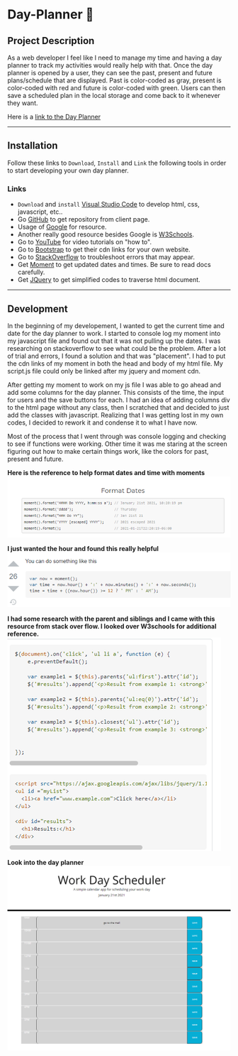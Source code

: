 # Day-Planner 📆

## Project Description

As a web developer I feel like I need to manage my time and having a day planner to track my activities would really help with that. Once the day planner is opened by a user, they can see the past, present and future plans/schedule that are displayed. Past is color-coded as gray, present is color-coded with red and future is color-coded with green. Users can then save a scheduled plan in the local storage and come back to it whenever they want.   

Here is a [link to the Day Planner]() 

---
## Installation 

Follow these links to `Download`, `Install` and `Link` the following tools in order to start developing your own day planner.

### Links
-  `Download` and `install` [Visual Studio Code](https://code.visualstudio.com/) to develop html, css, javascript, etc..
-  Go [GitHub](http://www.github.com) to get repository from client page.
-  Usage of [Google](http://www.google.com) for resource.
- Another really good resource besides Google is [W3Schools](https://www.w3schools.com/).
- Go to [YouTube](http://www.youtube.com) for video tutorials on "how to".
- Go to [Bootstrap](https://getbootstrap.com/) to get their cdn links for your own website.
- Go to [StackOverflow](https://stackoverflow.com/) to troubleshoot errors that may appear.
- Get [Moment](https://momentjs.com/) to get updated dates and times. Be sure to read docs carefully.
- Get [JQuery](https://jquery.com/) to get simplified codes to traverse html document.

---
## Development

In the beginning of my developement, I wanted to get the current time and date for the day planner to work. I started to console log my moment into my javascript file and found out that it was not pulling up the dates. I was researching on stackoverflow to see what could be the problem. After a lot of trial and errors, I found a solution and that was "placement". I had to put the cdn links of my moment in both the head and body of my html file. My script.js file could only be linked after my jquery and moment cdn. 

After getting my moment to work on my js file I was able to go ahead and add some columns for the day planner. This consists of the time, the input for users and the save buttons for each. I had an idea of adding columns div to the html page without any class, then I scratched that and decided to just add the classes with javascript. Realizing that I was getting lost in my own codes, I decided to rework it and condense it to what I have now. 

Most of the process that I went through was console logging and checking to see if functions were working. Other time it was me staring at the screen figuring out how to make certain things work, like the colors for past, present and future. 

<b> Here is the reference to help format dates and time with moments </b>
![momentref.PNG](/images/momentref.PNG)

<b>I just wanted the hour and found this really helpful</b>
![momentref1.PNG](/images/momentref1.PNG)

<b>I had some research with the parent and siblings and I came with this resource from stack over flow. I looked over W3schools for additional reference. </b>
![stackoverflow1.PNG](/images/stackoverflow1.PNG)

<b> Look into the day planner </b>
![dayplanner.PNG](/images/dayplanner.PNG)